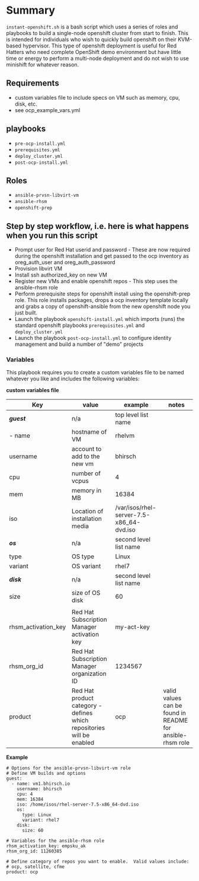 #  Summary
`instant-openshift.sh` is a bash script which uses a series of roles and playbooks to build a single-node openshift cluster from start to finish.  This is intended for individuals who wish to quickly build openshift on their KVM-based hypervisor.
This type of openshift deployment is useful for Red Hatters who need complete OpenShift demo environment but have little time or energy to perform a multi-node deployment and do not wish to use minishift for whatever reason.

## Requirements
* custom variables file to include specs on VM such as memory, cpu, disk, etc.
* see ocp_example_vars.yml

## playbooks
* `pre-ocp-install.yml`
* `prerequisites.yml`
* `deploy_cluster.yml`
* `post-ocp-install.yml`

## Roles
* `ansible-prvsn-libvirt-vm`
* `ansible-rhsm`
* `openshift-prep`

## Step by step workflow, i.e. here is what happens when you run this script
* Prompt user for Red Hat userid and password - These are now required during the openshift installation and get passed to the ocp inventory as oreg_auth_user and oreg_auth_password
* Provision libvirt VM
* Install ssh authorized_key on new VM
* Register new VMs and enable openshift repos - This step uses the ansible-rhsm role
* Perform prerequisite steps for openshift install using the openshift-prep role.  This role installs packages, drops a ocp inventory template locally and grabs a copy of openshift-ansible from the new openshift node you just built.  
* Launch the playbook `openshift-install.yml` which imports (runs) the standard openshift playbooks `prerequisites.yml` and `deploy_cluster.yml`
* Launch the playbook `post-ocp-install.yml` to configure identity management and build a number of "demo" projects

### Variables
This playbook requires you to create a custom variables file to be named whatever you like and includes the following variables:

**custom variables file**

| Key | value | example | notes|
|-----|-------|---------|-------|
|**_guest_**|n/a    |top level list name||
|- name |hostname of VM| rhelvm||
|username|account to add to the new vm|bhirsch||
|cpu|number of vcpus| 4||
|mem|memory in MB|16384||
|iso|Location of installation media|/var/isos/rhel-server-7.5-x86_64-dvd.iso||
|**_os_**|n/a|second level list name||
|type|OS type|Linux||
|variant|OS variant|rhel7||
|**_disk_**|n/a|second level list name||
|size|size of OS disk|60||
|||||
|rhsm_activation_key| Red Hat Subscription Manager activation key |my-act-key||
|rhsm_org_id|Red Hat Subscription Manager organization ID|1234567||
|product|Red Hat product category - defines which repositories will be enabled| ocp|valid values can be found in README for ansible-rhsm role|

**Example**
```
# Options for the ansible-prvsn-libvirt-vm role
# Define VM builds and options
guest:
  - name: vm1.bhirsch.io
    username: bhirsch
    cpu: 4
    mem: 16384
    iso: /home/isos/rhel-server-7.5-x86_64-dvd.iso
    os:
      type: Linux
      variant: rhel7
    disk:
      size: 60

# Variables for the ansible-rhsm role
rhsm_activation_key: empsku_ak
rhsm_org_id: 11260385

# Define category of repos you want to enable.  Valid values include:
# ocp, satellite, cfme
product: ocp
```
